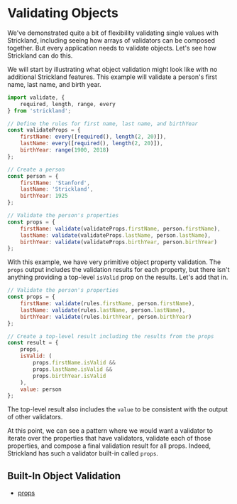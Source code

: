 # Validating Objects

We've demonstrated quite a bit of flexibility validating single values with Strickland, including seeing how arrays of validators can be composed together. But every application needs to validate objects. Let's see how Strickland can do this.

We will start by illustrating what object validation might look like with no additional Strickland features. This example will validate a person's first name, last name, and birth year.

``` jsx
import validate, {
    required, length, range, every
} from 'strickland';

// Define the rules for first name, last name, and birthYear
const validateProps = {
    firstName: every([required(), length(2, 20)]),
    lastName: every([required(), length(2, 20)]),
    birthYear: range(1900, 2018)
};

// Create a person
const person = {
    firstName: 'Stanford',
    lastName: 'Strickland',
    birthYear: 1925
};

// Validate the person's properties
const props = {
    firstName: validate(validateProps.firstName, person.firstName),
    lastName: validate(validateProps.lastName, person.lastName),
    birthYear: validate(validateProps.birthYear, person.birthYear)
};
```

With this example, we have very primitive object property validation. The `props` output includes the validation results for each property, but there isn't anything providing a top-level `isValid` prop on the results. Let's add that in.

``` jsx
// Validate the person's properties
const props = {
    firstName: validate(rules.firstName, person.firstName),
    lastName: validate(rules.lastName, person.lastName),
    birthYear: validate(rules.birthYear, person.birthYear)
};

// Create a top-level result including the results from the props
const result = {
    props,
    isValid: (
        props.firstName.isValid &&
        props.lastName.isValid &&
        props.birthYear.isValid
    ),
    value: person
};
```

The top-level result also includes the `value` to be consistent with the output of other validators.

At this point, we can see a pattern where we would want a validator to iterate over the properties that have validators, validate each of those properties, and compose a final validation result for all props. Indeed, Strickland has such a validator built-in called `props`.

## Built-In Object Validation

* [props](props.md)
